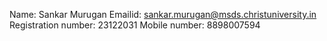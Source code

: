 Name: Sankar Murugan
Emailid: sankar.murugan@msds.christuniversity.in
Registration number: 23122031
Mobile number: 8898007594
